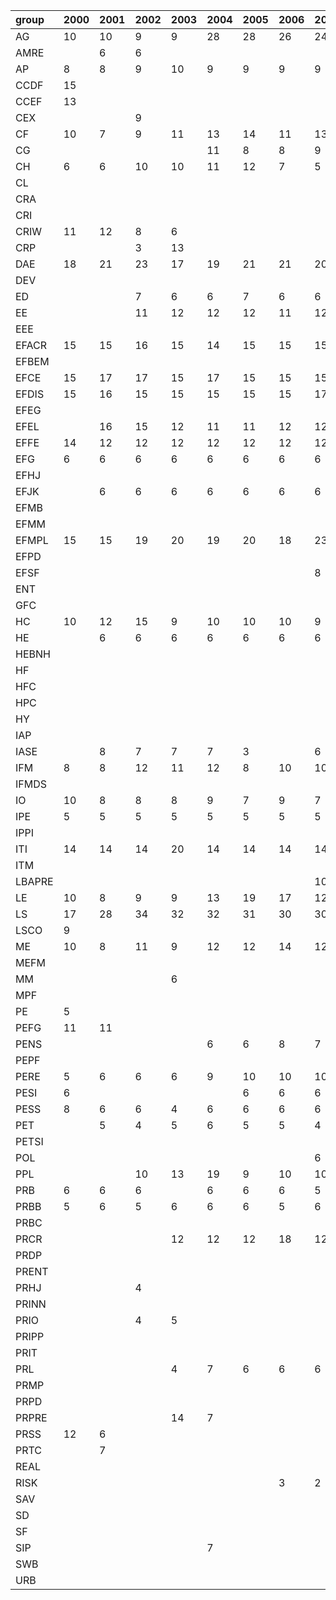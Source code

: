 | group   | 2000   | 2001   | 2002   | 2003   | 2004   | 2005   | 2006   | 2007   | 2008   | 2009   | 2010   | 2011   | 2012   | 2013   | 2014   | 2015   | 2016   | 2017   | 2018   | 2019   |
|:--------|:-------|:-------|:-------|:-------|:-------|:-------|:-------|:-------|:-------|:-------|:-------|:-------|:-------|:-------|:-------|:-------|:-------|:-------|:-------|:-------|
| AG      | 10     | 10     | 9      | 9      | 28     | 28     | 26     | 24     | 29     | 29     | 32     | 32     | 35     | 31     | 29     | 26     | 28     | 29     | 35     | 14     |
| AMRE    |        | 6      | 6      |        |        |        |        |        |        |        |        |        |        |        |        |        |        |        |        |        |
| AP      | 8      | 8      | 9      | 10     | 9      | 9      | 9      | 9      | 9      | 8      | 12     | 12     | 12     | 13     | 12     | 12     | 12     | 13     | 12     | 12     |
| CCDF    | 15     |        |        |        |        |        |        |        |        |        |        |        |        |        |        |        |        |        |        |        |
| CCEF    | 13     |        |        |        |        |        |        |        |        |        |        |        |        |        |        |        |        |        |        |        |
| CEX     |        |        | 9      |        |        |        |        |        |        |        |        |        |        |        |        |        |        |        |        |        |
| CF      | 10     | 7      | 9      | 11     | 13     | 14     | 11     | 13     | 18     | 12     | 14     | 15     | 13     | 12     | 13     | 13     | 13     | 13     | 12     | 13     |
| CG      |        |        |        |        | 11     | 8      | 8      | 9      |        |        |        |        |        |        |        |        |        |        |        |        |
| CH      | 6      | 6      | 10     | 10     | 11     | 12     | 7      | 5      | 6      | 6      | 8      | 8      | 8      | 7      | 12     | 15     | 16     | 16     | 16     | 15     |
| CL      |        |        |        |        |        |        |        |        | 8      |        |        |        |        |        |        |        |        |        |        |        |
| CRA     |        |        |        |        |        |        |        |        |        |        | 14     |        |        | 12     | 13     |        |        |        |        |        |
| CRI     |        |        |        |        |        |        |        |        | 6      |        | 10     | 14     | 13     | 13     | 14     | 14     | 11     | 12     | 15     | 12     |
| CRIW    | 11     | 12     | 8      | 6      |        |        |        |        |        |        |        |        |        |        |        |        |        |        |        |        |
| CRP     |        |        | 3      | 13     |        |        |        |        |        |        |        |        |        |        |        |        |        |        |        |        |
| DAE     | 18     | 21     | 23     | 17     | 19     | 21     | 21     | 20     | 21     | 21     | 22     | 22     | 18     | 19     | 21     | 18     | 33     | 28     | 27     | 31     |
| DEV     |        |        |        |        |        |        |        |        |        |        |        |        |        | 12     | 13     | 10     | 10     | 9      | 11     | 11     |
| ED      |        |        | 7      | 6      | 6      | 7      | 6      | 6      |        | 6      | 6      | 6      | 6      | 6      | 6      | 7      | 6      | 8      | 8      | 8      |
| EE      |        |        | 11     | 12     | 12     | 12     | 11     | 12     |        |        |        |        |        |        |        |        |        |        |        |        |
| EEE     |        |        |        |        |        |        |        |        | 11     | 10     | 14     | 13     | 13     | 13     | 13     | 14     | 14     | 15     | 26     | 22     |
| EFACR   | 15     | 15     | 16     | 15     | 14     | 15     | 15     | 15     | 19     | 23     | 20     | 20     | 20     | 20     | 20     | 20     | 20     | 22     |        |        |
| EFBEM   |        |        |        |        |        |        |        |        |        |        |        |        |        |        |        | 6      | 6      | 6      | 6      | 6      |
| EFCE    | 15     | 17     | 17     | 15     | 17     | 15     | 15     | 15     | 15     | 15     | 15     | 15     | 15     | 12     | 15     | 15     | 14     | 15     | 15     | 15     |
| EFDIS   | 15     | 16     | 15     | 15     | 15     | 15     | 15     | 17     | 17     | 15     | 15     | 16     | 17     | 16     | 16     | 17     | 16     | 16     | 15     | 15     |
| EFEG    |        |        |        |        |        |        |        |        |        |        |        |        |        |        |        |        |        | 6      | 6      | 12     |
| EFEL    |        | 16     | 15     | 12     | 11     | 11     | 12     | 12     | 10     | 12     | 10     | 12     | 12     | 12     | 12     | 12     | 12     | 12     | 12     | 12     |
| EFFE    | 14     | 12     | 12     | 12     | 12     | 12     | 12     | 12     | 12     | 12     | 12     | 12     | 12     | 16     | 16     | 16     | 16     | 16     | 16     | 16     |
| EFG     | 6      | 6      | 6      | 6      | 6      | 6      | 6      | 6      | 6      | 6      | 6      | 6      | 6      | 5      | 6      | 6      | 6      | 6      | 6      | 6      |
| EFHJ    |        |        |        |        |        |        |        |        |        | 9      | 6      | 6      |        |        |        |        |        |        |        |        |
| EFJK    |        | 6      | 6      | 6      | 6      | 6      | 6      | 6      | 6      | 6      | 6      | 6      | 6      | 6      | 6      | 6      | 6      |        |        |        |
| EFMB    |        |        |        |        |        |        |        |        |        |        |        |        |        | 7      | 6      | 9      | 9      | 12     | 9      | 7      |
| EFMM    |        |        |        |        |        |        |        |        |        |        |        |        |        |        |        |        |        |        | 16     | 16     |
| EFMPL   | 15     | 15     | 19     | 20     | 19     | 20     | 18     | 23     | 19     | 19     | 19     | 19     | 19     | 20     | 20     | 20     | 20     | 20     | 20     | 20     |
| EFPD    |        |        |        |        |        |        |        |        |        |        |        |        | 4      | 7      | 8      | 6      | 6      |        |        |        |
| EFSF    |        |        |        |        |        |        |        | 8      | 8      | 7      | 7      | 7      | 8      | 8      | 7      | 8      | 8      | 8      | 8      | 8      |
| ENT     |        |        |        |        |        |        |        |        |        | 6      | 7      |        |        |        |        |        |        |        |        |        |
| GFC     |        |        |        |        |        |        |        |        |        |        |        |        | 4      |        |        |        |        |        |        |        |
| HC      | 10     | 12     | 15     | 9      | 10     | 10     | 10     | 9      | 11     | 12     | 11     | 11     | 12     | 6      | 12     | 12     | 11     | 13     | 16     | 12     |
| HE      |        | 6      | 6      | 6      | 6      | 6      | 6      | 6      | 6      | 6      | 6      | 6      | 6      | 6      | 6      | 6      | 6      | 6      | 6      | 6      |
| HEBNH   |        |        |        |        |        |        |        |        |        |        |        |        |        |        |        | 3      |        |        |        |        |
| HF      |        |        |        |        |        |        |        |        |        |        | 6      | 7      | 7      | 10     | 10     | 12     | 11     | 11     | 11     | 11     |
| HFC     |        |        |        |        |        |        |        |        |        |        |        |        | 12     |        |        |        |        |        |        |        |
| HPC     |        |        |        |        |        |        |        |        |        |        |        |        |        |        |        |        |        |        | 11     | 10     |
| HY      |        |        |        |        |        |        |        |        |        |        |        |        |        |        |        | 10     |        |        |        |        |
| IAP     |        |        |        |        |        |        |        |        |        |        |        |        |        | 4      |        | 4      |        | 7      |        | 7      |
| IASE    |        | 8      | 7      | 7      | 7      | 3      |        | 6      | 6      |        |        |        |        |        |        |        |        |        |        |        |
| IFM     | 8      | 8      | 12     | 11     | 12     | 8      | 10     | 10     | 12     | 14     | 15     | 12     | 29     | 15     | 15     | 15     | 19     | 15     | 10     | 9      |
| IFMDS   |        |        |        |        |        |        |        |        |        |        |        |        |        |        |        |        | 4      | 6      | 4      | 4      |
| IO      | 10     | 8      | 8      | 8      | 9      | 7      | 9      | 7      | 7      | 7      | 7      | 7      | 14     | 12     | 15     | 9      | 10     | 9      | 15     | 10     |
| IPE     | 5      | 5      | 5      | 5      | 5      | 5      | 5      | 5      | 5      | 6      | 6      | 7      | 6      | 7      |        |        |        |        |        |        |
| IPPI    |        |        |        |        |        |        |        |        | 6      | 6      | 5      | 6      |        |        |        |        |        |        |        |        |
| ITI     | 14     | 14     | 14     | 20     | 14     | 14     | 14     | 14     | 14     | 14     | 14     | 14     | 18     | 18     | 18     | 17     | 18     | 18     | 15     | 14     |
| ITM     |        |        |        |        |        |        |        |        |        |        | 4      | 4      | 4      | 4      | 4      | 4      | 4      | 4      | 4      | 4      |
| LBAPRE  |        |        |        |        |        |        |        | 10     |        |        |        |        |        |        |        |        |        |        |        |        |
| LE      | 10     | 8      | 9      | 9      | 13     | 19     | 17     | 12     | 23     | 16     | 15     | 15     | 14     | 13     | 14     | 15     | 13     | 10     |        | 10     |
| LS      | 17     | 28     | 34     | 32     | 32     | 31     | 30     | 30     | 31     | 27     | 33     | 37     | 35     | 33     | 30     | 30     | 35     | 35     | 36     | 34     |
| LSCO    | 9      |        |        |        |        |        |        |        |        |        |        |        |        |        |        |        |        |        |        |        |
| ME      | 10     | 8      | 11     | 9      | 12     | 12     | 14     | 12     | 13     | 13     | 13     | 16     | 20     | 15     | 18     | 17     | 15     | 15     | 14     | 15     |
| MEFM    |        |        |        |        |        |        |        |        |        |        |        | 6      | 7      | 6      | 6      | 6      | 9      | 8      |        | 9      |
| MM      |        |        |        | 6      |        |        |        |        |        |        |        |        |        |        |        |        |        |        |        |        |
| MPF     |        |        |        |        |        |        |        |        |        |        |        | 6      | 7      | 8      | 8      | 9      | 8      | 9      | 9      | 8      |
| PE      | 5      |        |        |        |        |        |        |        |        |        |        |        |        |        |        |        |        | 9      | 9      | 11     |
| PEFG    | 11     | 11     |        |        |        |        |        |        |        |        |        |        |        |        |        |        |        |        |        |        |
| PENS    |        |        |        |        | 6      | 6      | 8      | 7      | 7      | 7      | 9      | 5      | 6      | 5      | 8      | 7      | 7      | 8      | 7      | 8      |
| PEPF    |        |        |        |        |        |        |        |        |        | 8      | 7      | 6      | 6      | 6      | 7      | 7      |        |        |        |        |
| PERE    | 5      | 6      | 6      | 6      | 9      | 10     | 10     | 10     | 11     | 9      | 6      | 10     | 3      | 10     |        |        |        |        |        |        |
| PESI    | 6      |        |        |        |        | 6      | 6      | 6      | 6      |        |        |        |        |        |        |        |        |        |        |        |
| PESS    | 8      | 6      | 6      | 4      | 6      | 6      | 6      | 6      | 7      | 6      |        | 7      | 7      | 7      | 6      | 6      | 6      |        | 7      | 7      |
| PET     |        | 5      | 4      | 5      | 6      | 5      | 5      | 4      | 4      |        |        |        |        |        |        |        |        |        |        |        |
| PETSI   |        |        |        |        |        |        |        |        |        |        | 7      | 11     | 8      | 9      | 9      | 9      | 11     |        |        |        |
| POL     |        |        |        |        |        |        |        | 6      | 5      | 10     | 10     | 12     | 12     | 13     | 12     | 12     | 12     | 12     | 12     | 12     |
| PPL     |        |        | 10     | 13     | 19     | 9      | 10     | 10     | 10     | 10     | 11     | 10     | 11     | 11     | 9      | 10     | 11     | 10     | 12     | 9      |
| PRB     | 6      | 6      | 6      |        | 6      | 6      | 6      | 5      | 6      | 6      | 6      |        |        |        |        |        |        |        |        |        |
| PRBB    | 5      | 6      | 5      | 6      | 6      | 6      | 5      | 6      | 5      | 5      | 6      |        |        |        |        |        |        |        |        |        |
| PRBC    |        |        |        |        |        |        |        |        |        |        | 3      |        |        |        |        |        |        |        |        |        |
| PRCR    |        |        |        | 12     | 12     | 12     | 18     | 12     | 15     | 11     | 12     | 12     | 13     | 10     | 11     | 14     | 19     | 17     | 17     | 18     |
| PRDP    |        |        |        |        |        |        |        |        |        |        |        | 8      | 8      |        |        |        |        |        |        |        |
| PRENT   |        |        |        |        |        |        |        |        |        |        |        | 7      | 6      | 7      | 7      | 6      | 11     | 7      | 7      | 7      |
| PRHJ    |        |        | 4      |        |        |        |        |        |        |        |        |        |        |        |        |        |        |        |        |        |
| PRINN   |        |        |        |        |        |        |        |        |        |        |        |        |        |        | 13     | 12     | 13     | 13     | 13     | 12     |
| PRIO    |        |        | 4      | 5      |        |        |        |        |        |        |        |        |        |        |        |        |        |        |        |        |
| PRIPP   |        |        |        |        |        |        |        |        |        |        |        |        | 7      | 6      |        |        |        |        |        |        |
| PRIT    |        |        |        |        |        |        |        |        |        | 6      | 6      | 17     | 17     | 18     | 18     | 18     | 22     | 18     | 24     | 21     |
| PRL     |        |        |        | 4      | 7      | 6      | 6      | 6      |        |        |        |        |        |        |        |        |        |        |        |        |
| PRMP    |        |        |        |        |        |        |        |        |        |        |        | 6      | 8      | 7      | 7      |        | 7      | 7      | 8      | 7      |
| PRPD    |        |        |        |        |        |        |        |        |        |        |        |        |        | 7      | 8      | 7      | 8      | 7      | 7      | 7      |
| PRPRE   |        |        |        | 14     | 7      |        |        |        |        |        |        |        |        |        |        |        |        |        |        |        |
| PRSS    | 12     | 6      |        |        |        |        |        |        |        |        |        |        |        |        |        |        |        |        |        |        |
| PRTC    |        | 7      |        |        |        |        |        |        |        |        |        |        |        |        |        |        |        |        |        |        |
| REAL    |        |        |        |        |        |        |        |        |        |        |        |        |        |        | 12     | 13     | 10     | 12     | 14     | 12     |
| RISK    |        |        |        |        |        |        | 3      | 2      | 3      | 12     | 7      | 6      | 8      | 10     | 12     | 11     | 14     | 14     | 8      | 14     |
| SAV     |        |        |        |        |        |        |        |        |        | 5      | 6      | 5      | 6      |        |        |        |        |        |        |        |
| SD      |        |        |        |        |        |        |        |        |        |        |        |        | 10     |        |        |        |        |        |        |        |
| SF      |        |        |        |        |        |        |        |        |        |        |        |        |        |        |        |        |        |        |        | 11     |
| SIP     |        |        |        |        | 7      |        |        |        |        |        |        |        |        |        |        |        |        |        |        |        |
| SWB     |        |        |        |        |        |        |        |        |        |        |        |        |        |        |        |        |        |        | 6      |        |
| URB     |        |        |        |        |        |        |        |        |        |        |        |        | 8      | 9      | 12     | 9      | 12     | 15     | 18     | 18     |